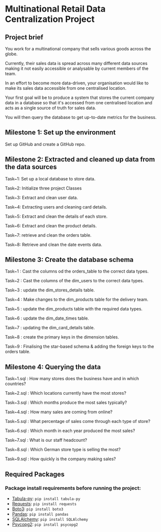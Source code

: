 # Multinational Retail Data Centralization Project

## Project brief

You work for a multinational company that sells various goods across the globe.

Currently, their sales data is spread across many different data sources making it not easily accessible or analysable by current members of the team.

In an effort to become more data-driven, your organisation would like to make its sales data accessible from one centralised location.

Your first goal will be to produce a system that stores the current company data in a database so that it's accessed from one centralised location and acts as a single source of truth for sales data.

You will then query the database to get up-to-date metrics for the business.

## Milestone 1: Set up the environment

Set up GitHub and create a GitHub repo. 

## Milestone 2: Extracted and cleaned up data from the data sources

Task~1: Set up a local database to store data.

Task~2: Initialize three project Classes

Task~3: Extract and clean user data.

Task~4: Extracting users and cleaning card details.

Task~5: Extract and clean the details of each store.

Task~6: Extract and clean the product details.  

Task~7: retrieve and clean the orders table.

Task~8: Retrieve and clean the date events data.

## Milestone 3: Create the database schema

Task~1 : Cast the columns od the orders_table to the correct data types.

Task~2 : Cast the columns of the dim_users to the correct data types.

Task~3 : update the dim_stores_details table.

Task~4 : Make changes to the dim_products table for the delivery team.

Task~5 : update the dim_products table with the required data types.

Task~6 : update the dim_date_times table.

Task~7 : updating the dim_card_details table.

Task~8 : create the primary keys in the dimension tables.

Task~9 : Finalising the star-based schema & adding the foreign keys to the orders table.

## Milestone 4: Querying the data

Task~1.sql : How many stores does the business have and in which countries?

Task~2.sql : Which locations currently have the most stores?

Task~3.sql : Which months produce the most sales typically?

Task~4.sql : How many sales are coming from online?

Task~5.sql : What percentage of sales come through each type of store?

Task~6.sql : Which month in each year produced the most sales?

Task~7.sql : What is our staff headcount?

Task~8.sql : Which German store type is selling the most?

Task~9.sql : How quickly is the company making sales?

## Required Packages

### Package install requirements before running the project:

- [Tabula-py](https://github.com/chezou/tabula-py): `pip install tabula-py`
- [Requests](https://docs.python-requests.org/en/latest/): `pip install requests`
- [Boto3](https://boto3.amazonaws.com/v1/documentation/api/latest/index.html): `pip install boto3`
- [Pandas](https://pandas.pydata.org/): `pip install pandas`
- [SQLAlchemy](https://www.sqlalchemy.org/): `pip install SQLAlchemy`
- [Psycopg2](https://www.psycopg.org/): `pip install psycopg2`



